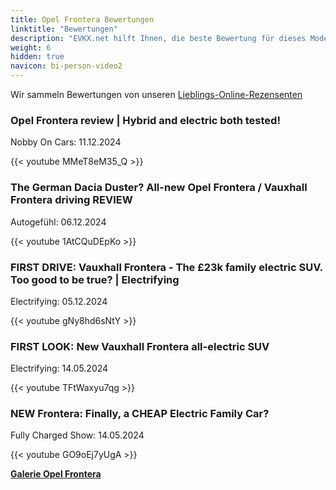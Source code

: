 ```yaml
---
title: Opel Frontera Bewertungen
linktitle: "Bewertungen"
description: "EVKX.net hilft Ihnen, die beste Bewertung für dieses Modell zu finden."
weight: 6
hidden: true
navicon: bi-person-video2
---
```

Wir sammeln Bewertungen von unseren [Lieblings-Online-Rezensenten](../../../../../guides/evreviewers/)

<div class="container text-center shadow p-2 pe-4 mb-5 bg-body-tertiary rounded border">
<h3>Opel Frontera review | Hybrid and electric both tested!</h3>
<p>Nobby On Cars: 11.12.2024</p>

{{< youtube MMeT8eM35_Q >}}

</div>
<div class="container text-center shadow p-2 pe-4 mb-5 bg-body-tertiary rounded border">
<h3>The German Dacia Duster? All-new Opel Frontera / Vauxhall Frontera driving REVIEW</h3>
<p>Autogefühl: 06.12.2024</p>

{{< youtube 1AtCQuDEpKo >}}

</div>
<div class="container text-center shadow p-2 pe-4 mb-5 bg-body-tertiary rounded border">
<h3>FIRST DRIVE: Vauxhall Frontera - The £23k family electric SUV. Too good to be true? | Electrifying</h3>
<p>Electrifying: 05.12.2024</p>

{{< youtube gNy8hd6sNtY >}}

</div>
<div class="container text-center shadow p-2 pe-4 mb-5 bg-body-tertiary rounded border">
<h3>FIRST LOOK: New Vauxhall Frontera all-electric SUV</h3>
<p>Electrifying: 14.05.2024</p>

{{< youtube TFtWaxyu7qg >}}

</div>
<div class="container text-center shadow p-2 pe-4 mb-5 bg-body-tertiary rounded border">
<h3>NEW Frontera: Finally, a CHEAP Electric Family Car?</h3>
<p>Fully Charged Show: 14.05.2024</p>

{{< youtube GO9oEj7yUgA >}}

</div>
<div class="mt-3 mb-3">
<a href="../gallery/" class="text-decoration-none text-black">
<strong><i class="bi-arrow-left"></i>Galerie  </strong>
</a>
<a href="../" class="text-decoration-none text-black float-end">
<strong>Opel Frontera <i class="bi-arrow-right"></i></strong>
</a>
</div>
